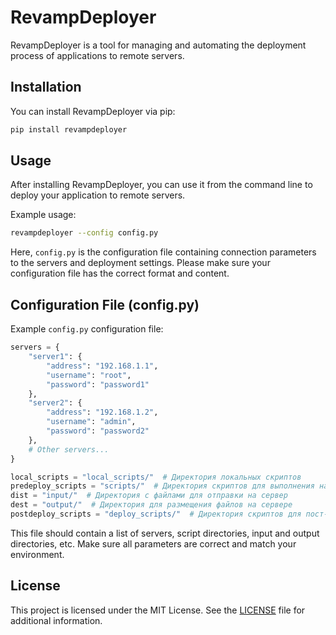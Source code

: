 # RevampDeployer

RevampDeployer is a tool for managing and automating the deployment process of applications to remote servers.

## Installation

You can install RevampDeployer via pip:

```bash
pip install revampdeployer
```

## Usage

After installing RevampDeployer, you can use it from the command line to deploy your application to remote servers.

Example usage:

```bash
revampdeployer --config config.py
```

Here, `config.py` is the configuration file containing connection parameters to the servers and deployment settings. Please make sure your configuration file has the correct format and content.

## Configuration File (config.py)

Example `config.py` configuration file:

```python
servers = {
    "server1": {
        "address": "192.168.1.1",
        "username": "root",
        "password": "password1"
    },
    "server2": {
        "address": "192.168.1.2",
        "username": "admin",
        "password": "password2"
    },
    # Other servers...
}

local_scripts = "local_scripts/"  # Директория локальных скриптов
predeploy_scripts = "scripts/"  # Директория скриптов для выполнения на сервере
dist = "input/"  # Директория с файлами для отправки на сервер
dest = "output/"  # Директория для размещения файлов на сервере
postdeploy_scripts = "deploy_scripts/"  # Директория скриптов для пост-деплой конфигурации
```

This file should contain a list of servers, script directories, input and output directories, etc. Make sure all parameters are correct and match your environment.

## License

This project is licensed under the MIT License. See the [LICENSE](LICENSE) file for additional information.